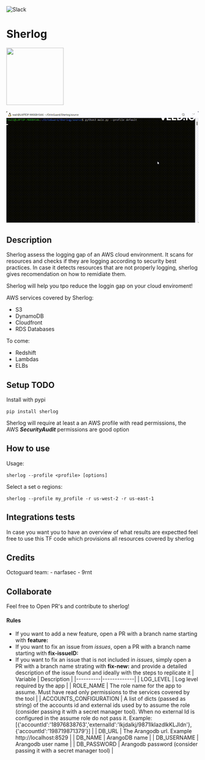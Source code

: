 ![Slack](https://img.shields.io/badge/Slack-4A154B?style=for-the-badge&logo=slack&logoColor=white)
# Sherlog
<img src="https://www.clipartmax.com/png/middle/97-976283_sherlock-holmes-icon-sherlock-holmes-icon-png.png" width="150" height="150">

![](assets/sherlog.gif)
## Description
Sherlog assess the logging gap of an AWS cloud environment. It scans for resources and checks if they are logging according to security best practices. In case it detects resources that are not properly logging, sherlog gives recomendation on how to remidiate them. 

Sherlog will help you tpo reduce the loggin gap on your cloud enviroment!

AWS services covered by Sherlog:
- S3 
- DynamoDB
- Cloudfront
- RDS Databases

To come:
- Redshift
- Lambdas
- ELBs

## Setup TODO
Install with pypi
```
pip install sherlog
```
Sherlog will require at least a an AWS profile with read permissions, the AWS ***SecurityAudit*** permissions are good option
## How to use

Usage:
```
sherlog --profile <profile> [options]
```

Select a set o regions:
```
sherlog --profile my_profile -r us-west-2 -r us-east-1
```

## Integrations tests
In case you want you to have an overview of what results are expectted feel free to use this TF code which provisions all resources covered by sherlog

## Credits

Octoguard team:
    - narfasec
    - 9rnt

## Collaborate
Feel free to Open PR's and contribute to sherlog!
#### Rules
- If you want to add a new feature, open a PR with a branch name starting with **feature:**
- If you want to fix an issue from *issues*, open a PR with a branch name starting with **fix-issueID:**
- If you want to fix an issue that is not included in *issues*, simply open a PR with a branch name strating with **fix-new:** and provide a detailed description of the issue found and ideally with the steps to replicate it
| Variable | Description |
|----------|-------------|
| LOG_LEVEL | Log level required by the app |
| ROLE_NAME | The role name for the app to assume. Must have read only permissions to the services covered by the tool |
| ACCOUNTS_CONFIGURATION | A list of dicts (passed as string) of the accounts id and external ids used by to assume the role (consider passing it with a secret manager tool). When no external Id is configured in the assume role do not pass it. Example: [{'accountId':'18976838763','externalId':'lkjdalkj/9871lklazdlkKLJldn'},{'accountId':'198719871379'}] |
| DB_URL | The Arangodb url. Example http://localhost:8529 |
| DB_NAME | ArangoDB name |
| DB_USERNAME | Arangodb user name |
| DB_PASSWORD | Arangodb password (consider passing it with a secret manager tool) |